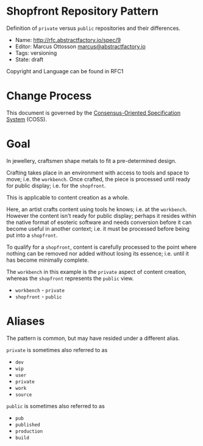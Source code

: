 # Shopfront Repository Pattern

Definition of `private` versus `public` repositories and their differences.

* Name: http://rfc.abstractfactory.io/spec/9
* Editor: Marcus Ottosson <marcus@abstractfactory.io>
* Tags: versioning
* State: draft

Copyright and Language can be found in RFC1

# Change Process

This document is governed by the [Consensus-Oriented Specification System](http://www.digistan.org/spec:1/COSS) (COSS).

# Goal

In jewellery, craftsmen shape metals to fit a pre-determined design. 

Crafting takes place in an environment with access to tools and space to move; i.e. the `workbench`. Once crafted, the piece is processed until ready for public display; i.e. for the `shopfront`.

This is applicable to content creation as a whole.

Here, an artist crafts content using tools he knows; i.e. at the `workbench`. However the content isn't ready for public display; perhaps it resides within the native format of esoteric software and needs conversion before it can become useful in another context; i.e. it must be processed before being put into a `shopfront`.

To qualify for a `shopfront`, content is carefully processed to the point where nothing can be removed nor added without losing its essence; i.e. until it has become minimally complete.

The `workbench` in this example is the `private` aspect of content creation, whereas the `shopfront` represents the `public` view.

* `workbench` - `private`
* `shopfront` - `public`

# Aliases

The pattern is common, but may have resided under a different alias.

`private` is sometimes also referred to as

* `dev`
* `wip`
* `user`
* `private`
* `work`
* `source`

`public` is sometimes also referred to as

* `pub`
* `published`
* `production`
* `build`
